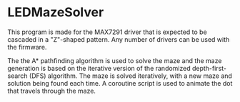 # LEDMazeSolver
This program is made for the MAX7291 driver that is expected to be cascaded in a "Z"-shaped pattern. Any number of drivers can be used with the firmware.

The the A* pathfinding algorithm is used to solve the maze and the maze generation is based on the iterative version of the randomized depth-first-search (DFS) algorithm.
The maze is solved iteratively, with a new maze and solution being found each time. A coroutine script is used to animate the dot that travels through the maze.

